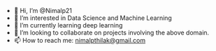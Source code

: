 - 👋 Hi, I’m @Nimalp21
- 👀 I’m interested in Data Science and Machine Learning 
- 🌱 I’m currently learning deep learning
- 💞️ I’m looking to collaborate on projects involving the above domain.
- 📫 How to reach me: nimalpthilak@gmail.com

<!---
Nimalp21/Nimalp21 is a ✨ special ✨ repository because its `README.md` (this file) appears on your GitHub profile.
You can click the Preview link to take a look at your changes.
--->
